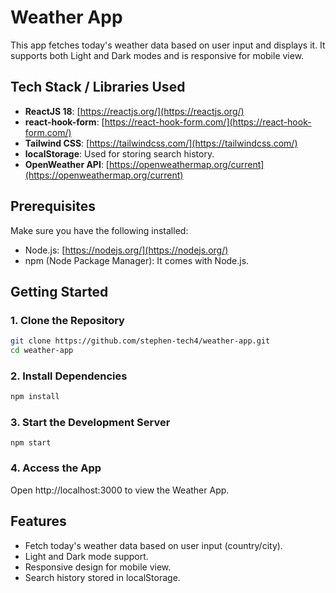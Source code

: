 # Weather App

This app fetches today's weather data based on user input and displays it. It supports both Light and Dark modes and is responsive for mobile view.

## Tech Stack / Libraries Used

- **ReactJS 18**: [https://reactjs.org/](https://reactjs.org/)
- **react-hook-form**: [https://react-hook-form.com/](https://react-hook-form.com/)
- **Tailwind CSS**: [https://tailwindcss.com/](https://tailwindcss.com/)
- **localStorage**: Used for storing search history.
- **OpenWeather API**: [https://openweathermap.org/current](https://openweathermap.org/current)

## Prerequisites

Make sure you have the following installed:

- Node.js: [https://nodejs.org/](https://nodejs.org/)
- npm (Node Package Manager): It comes with Node.js.

## Getting Started

### 1. Clone the Repository

```bash
git clone https://github.com/stephen-tech4/weather-app.git
cd weather-app
```

### 2. Install Dependencies

```bash
npm install
```

### 3. Start the Development Server

```
npm start
```

### 4. Access the App
Open http://localhost:3000 to view the Weather App.

## Features
- Fetch today's weather data based on user input (country/city).
- Light and Dark mode support.
- Responsive design for mobile view.
- Search history stored in localStorage.